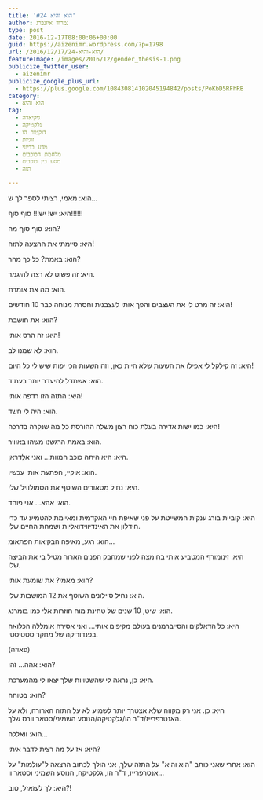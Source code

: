 ```yaml
---
title: 'הוא והיא #24'
author: נמרוד איזנברג
type: post
date: 2016-12-17T08:00:06+00:00
guid: https://aizenimr.wordpress.com/?p=1798
url: /2016/12/17/הוא-והיא-24/
featureImage: /images/2016/12/gender_thesis-1.png
publicize_twitter_user:
  - aizenimr
publicize_google_plus_url:
  - https://plus.google.com/108430814102045194842/posts/PoKbD5RFhRB
category:
  - הוא והיא
tag:
  - גיקיאדה
  - גלקטיקה
  - דוקטור הו
  - זוגיות
  - מדע בדיוני
  - מלחמת הכוכבים
  - מסע בין כוכבים
  - תזה

---
```

הוא: מאמי, רציתי לספר לך ש&#8230;

היא: יש! יש!!! סוף סוף!!!!!!

הוא: סוף סוף מה?

היא: סיימתי את ההצעה לתזה!

הוא: באמת? כל כך מהר?

היא: זה פשוט לא רצה להיגמר.

הוא: מה את אומרת.

היא: זה מרט לי את העצבים והפך אותי לעצבנית וחסרת מנוחה כבר 10 חודשים!

הוא: את חושבת?

היא: זה הרס אותי!

הוא: לא שמנו לב.

היא: זה קילקל לי אפילו את השעות שלא היית כאן, וזה השעות הכי יפות שיש לי כל היום!

הוא: אשתדל להיעדר יותר בעתיד.

היא: התזה הזו רדפה אותי!

הוא: היה לי חשד.

היא: כמו ישות אדירה בעלת כוח רצון משלה ההורסת כל מה שנקרה בדרכה!

הוא: באמת הרגשנו משהו באוויר.

היא: היא היתה כוכב המוות&#8230; ואני אלדראן.

הוא: אוקיי, הפתעת אותי עכשיו.

היא: נחיל מטאורים השוטף את הסמולוויל שלי.

הוא: אהא&#8230; אני פוחד.

היא: קוביית בורג ענקית המשייטת על פני שאיפת חיי האקדמית ומאיימת להטמיע עד כדי חידלון את האינדיווידואליות ושמחת החיים שלי.

הוא: רגע, מאיפה הבקיאות הפתאומ&#8230;

היא: זינומורף המטביע אותי בחומצה לפני שמחבק הפנים הארור מטיל בי את הביצה שלו.

הוא: מאמי? את שומעת אותי?

היא: נחיל סיילונים השוטף את 12 המושבות שלי.

הוא: שיט, 10 שנים של טחינת מוח חוזרות אלי כמו בומרנג.

היא: כל הדאלקים והסייברמנים בעולם מקיפים אותי&#8230; ואני אסירה אומללה הכלואה בפנדוריקה של מחקר סטטיסטי.

(פאוזה)

הוא: אהה&#8230; זהו?

היא: כן, נראה לי שהשטויות שלך יצאו לי מהמערכת.

הוא: בטוחה?

היא: כן. אני רק מקווה שלא אצטרך יותר לשמוע לא על התזה הארורה, ולא על האנטרפרייז/ד"ר הו/גלקטיקה/הנוסע השמיני/סטאר וורס שלך.

הוא: וואללה&#8230;

היא: אז על מה רצית לדבר איתי?

הוא: אחרי שאני כותב "הוא והיא" על התזה שלך, אני הולך לכתוב הרצאה ל"עולמות" על אנטרפרייז, ד"ר הו, גלקטיקה, הנוסע השמיני וסטאר וו&#8230;

היא: לך לעזאזל, טוב?!